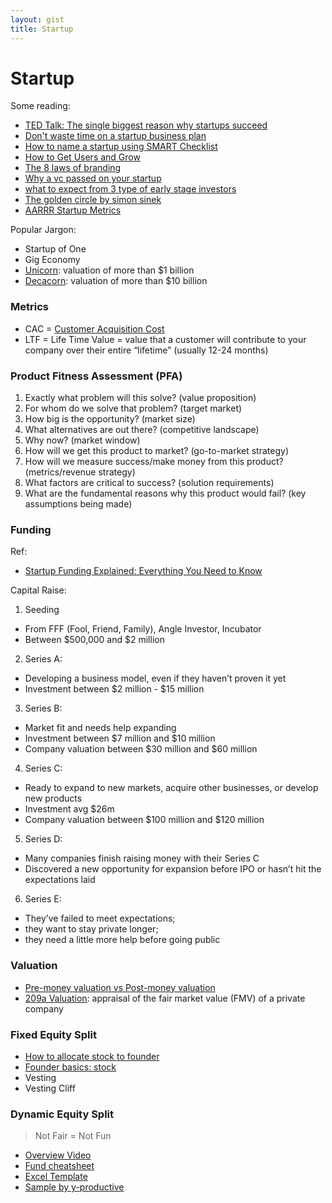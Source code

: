 ```yaml
---
layout: gist
title: Startup
---
```


# Startup

Some reading:
- [TED Talk: The single biggest reason why startups succeed](https://www.youtube.com/watch?v=bNpx7gpSqbY)
- [Don't waste time on  a startup business plan](https://www.forbes.com/sites/allbusiness/2018/09/17/dont-waste-time-on-a-startup-business-plan-do-these-5-things-instead/#7ae3cb6d37a6)
- [How to name a startup using SMART Checklist](https://growth.org/blog/how-to-name-a-startup-the-s-m-a-r-t-checklist)
- [How to Get Users and Grow](https://www.youtube.com/watch?v=URiIsrdplbo&feature=youtu.be)
- [The 8 laws of branding](https://www.entrepreneur.com/video/303531)
- [Why a vc passed on your startup](https://entrepreneurshandbook.co/the-real-reasons-why-a-vc-passed-on-your-startup-917c30103ecb)
- [what to expect from 3 type of early stage investors](https://entrepreneurshandbook.co/what-to-expect-from-3-types-of-early-stage-investors-214e970690e7)
- [The golden circle by simon sinek](https://enviableworkplace.com/executive-summary-golden-circle-simon-sinek/)
- [AARRR Startup Metrics](http://startitup.co/guides/374/aarrr-startup-metrics)

Popular Jargon:
- Startup of One
- Gig Economy
- [Unicorn](https://www.investopedia.com/terms/u/unicorn.asp): valuation of more than $1 billion
- [Decacorn](http://lexicon.ft.com/Term?term=decacorn): valuation of more than $10 billion


### Metrics

- CAC = [Customer Acquisition Cost](https://neilpatel.com/blog/customer-acquisition-cost/)
- LTF = Life Time Value = value that a customer will contribute to your company over their entire “lifetime” (usually 12-24 months)


### Product Fitness Assessment (PFA)

1. Exactly what problem will this solve? (value proposition)
2. For whom do we solve that problem? (target market)
3. How big is the opportunity? (market size)
4. What alternatives are out there? (competitive landscape)
6. Why now? (market window)
7. How will we get this product to market? (go-to-market strategy)
8. How will we measure success/make money from this product? (metrics/revenue strategy)
9. What factors are critical to success? (solution requirements)
10. What are the fundamental reasons why this product would fail? (key assumptions being made)

### Funding

Ref:
- [Startup Funding Explained: Everything You Need to Know](https://www.youtube.com/watch?v=677ZtSMr4-4&ab_channel=TheRestOfUs)

Capital Raise:
1. Seeding
  - From FFF (Fool, Friend, Family), Angle Investor, Incubator
  - Between $500,000 and $2 million
2. Series A:
  - Developing a business model, even if they haven’t proven it yet
  - Investment between $2 million - $15 million
3. Series B:
  - Market fit and needs help expanding
  - Investment between $7 million and $10 million
  - Company valuation between $30 million and $60 million
4. Series C:
  - Ready to expand to new markets, acquire other businesses, or develop new products
  - Investment avg $26m
  - Company valuation between $100 million and $120 million
5. Series D:
  - Many companies finish raising money with their Series C
  - Discovered a new opportunity for expansion before IPO or hasn’t hit the expectations laid
6. Series E:
  - They’ve failed to meet expectations;
  - they want to stay private longer;
  - they need a little more help before going public

### Valuation

- [Pre-money valuation vs Post-money valuation](https://www.investopedia.com/ask/answers/difference-between-premoney-and-postmoney/)
- [209a Valuation](https://carta.com/blog/what-is-a-409a-valuation/): appraisal of the fair market value (FMV) of a private company

### Fixed Equity Split

- [How to allocate stock to founder](https://www.cooleygo.com/how-to-allocate-stock-to-founders-early-team-members/)
- [Founder basics: stock](https://www.cooleygo.com/founder-basics-founders-stock/)
- Vesting
- Vesting Cliff

### Dynamic Equity Split

> Not Fair = Not Fun

- [Overview Video](https://www.youtube.com/watch?v=3MYYPkIEyH8)
- [Fund cheatsheet](https://slicingpie.com/wp-content/uploads/2017/02/Slicing-Pie-Grunt-Fund-Cheat-Sheet.pdf)
- [Excel Template](https://slicingpie.com/the-grunt-fund-calculator/)
- [Sample by y-productive](https://www.y-productive.com/blog/dynamic-equity-split-or-everyone-is-a-co-founder-in-y-productive)
